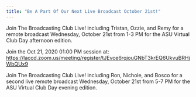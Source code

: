 ```yaml
---
title: "Be A Part Of Our Next Live Broadcast October 21st!"
---
```


Join The Broadcasting Club Live! including Tristan, Ozzie, and Remy for a remote broadcast Wednesday, October 21st from 1-3 PM for the ASU Virtual Club Day afternoon edition.

Join the Oct 21, 2020 01:00 PM session at: <a href="https://laccd.zoom.us/meeting/register/tJEvce6rqjouGNbT3krEQ6UkvuBRHjWbQUx9">https://laccd.zoom.us/meeting/register/tJEvce6rqjouGNbT3krEQ6UkvuBRHjWbQUx9</a>

Join The Broadcasting Club Live! including Ron, Nichole, and Bosco for a second live remote broadcast Wednesday, October 21st from 5-7 PM for the ASU Virtual Club Day evening edition.
